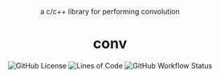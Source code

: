 <div align="center">
   <p>a c/c++ library for performing convolution</p>
   <h1><strong>conv</strong></h1>
   <img alt="GitHub License" src="https://img.shields.io/github/license/thecomputekid/conv?style=for-the-badge&color=blue">
	<img alt="Lines of Code" src="https://tokei.rs/b1/github/thecomputekid/conv?category=code&style=for-the-badge">
   <img alt="GitHub Workflow Status" src="https://img.shields.io/github/actions/workflow/status/theComputeKid/conv/test.yml?style=for-the-badge">
</div>
